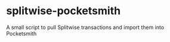 # splitwise-pocketsmith
A small script to pull Splitwise transactions and import them into Pocketsmith
